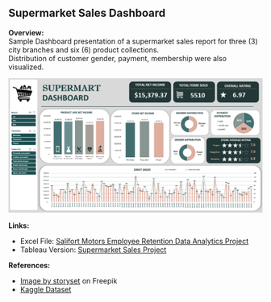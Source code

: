 ## Supermarket Sales Dashboard

**Overview:**  
Sample Dashboard presentation of a supermarket sales report for three (3) city branches and six (6) product collections.  
Distribution of customer gender, payment, membership were also visualized.

![dashboard.PNG](https://github.com/johnnapa/Data-Analytics-Excel-Projects/blob/main/SUPERMARKET%20SALES%20PROJECT/supermarket_sales_Dashboard_v02_03082024.PNG)

**Links:**

- Excel File: [Salifort Motors Employee Retention Data Analytics Project](https://github.com/johnnapa/Data-Analytics-Excel-Projects/blob/main/SUPERMARKET%20SALES%20PROJECT/supermarket_sales_excel_analysis.xlsx)
- Tableau Version: [Supermarket Sales Project]()

**References:**

- <a href="https://www.freepik.com/free-vector/people-buying-food-supermarket-concept-illustration_34719701.htm#query=market%20shop&position=21&from_view=keyword&track=ais&uuid=5c27a3e2-85ca-47a4-af47-8e00c597051b">Image by storyset</a> on Freepik
- [Kaggle Dataset](https://www.kaggle.com/datasets/aungpyaeap/supermarket-sales)
